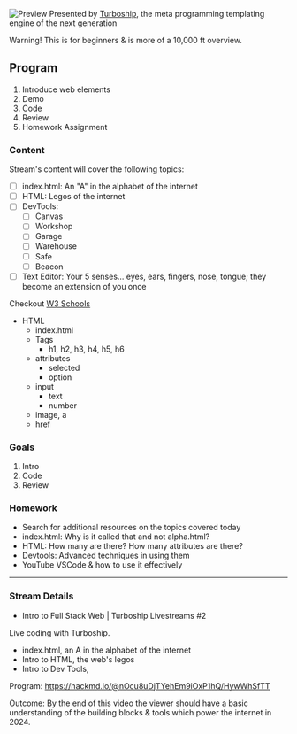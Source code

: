 ![Preview](https://i.imgur.com/JcsvAS9.png)
Presented by [Turboship](https://turboship.ltran.net/), the meta programming templating engine of the next generation

Warning! This is for beginners & is more of a 10,000 ft overview.

## Program

1. Introduce web elements
2. Demo
3. Code
4. Review
5. Homework Assignment

### Content

Stream's content will cover the following topics:

- [ ] index.html: An "A" in the alphabet of the internet
- [ ] HTML: Legos of the internet
- [ ] DevTools:
  - [ ] Canvas
  - [ ] Workshop
  - [ ] Garage
  - [ ] Warehouse
  - [ ] Safe
  - [ ] Beacon
- [ ] Text Editor: Your 5 senses... eyes, ears, fingers, nose, tongue; they become an extension of you once

Checkout [W3 Schools](https://www.w3schools.com/tags/)

- HTML
  - index.html
  - Tags
    - h1, h2, h3, h4, h5, h6
  - attributes
    - selected
    - option
  - input
    - text
    - number
  - image, a
  - href

### Goals

1. Intro
2. Code
3. Review

### Homework

- Search for additional resources on the topics covered today
- index.html: Why is it called that and not alpha.html?
- HTML: How many are there? How many attributes are there?
- Devtools: Advanced techniques in using them
- YouTube VSCode & how to use it effectively

---

### Stream Details

- Intro to Full Stack Web | Turboship Livestreams #2

Live coding with Turboship.

- index.html, an A in the alphabet of the internet
- Intro to HTML, the web's legos
- Intro to Dev Tools,

Program:
https://hackmd.io/@nOcu8uDjTYehEm9iOxP1hQ/HywWhSfTT

Outcome:
By the end of this video the viewer should have a basic understanding of the building blocks & tools which power the internet in 2024.
